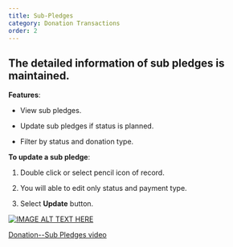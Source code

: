 ```yaml
---
title: Sub-Pledges
category: Donation Transactions
order: 2
---
```

## The detailed information of sub pledges is maintained.

**Features**: 

* View sub pledges. 

* Update sub pledges if status is planned. 

* Filter by status and donation type. 

**To update a sub pledge**: 

1. Double click or select pencil icon of record. 

2. You will able to edit only status and payment type. 

3. Select **Update** button. 

[![IMAGE ALT TEXT HERE](http://img.youtube.com/vi/_SOVbq6FUoU/0.jpg)](https://www.youtube.com/watch?v=XyKBlMUMFS0)

[Donation--Sub Pledges video](https://www.youtube.com/watch?v=XyKBlMUMFS0)

